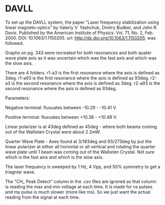 # DAVLL
To set up the DAVLL system, the paper "Laser frequency stabilization using linear magneto-optics" by Valeriy V. Yashchuk, Dmitry Budker, and John R. Davis. Published by the American Institute of Physics. Vol. 71, No. 2, Feb. 2000. DOI: 10.1063/1.1150205. url: http://dx.doi.org/10.1063/1.1150205. was followed. 

Graphs on pg. 343 were recreated for both resonances and both quater wave plate axis as it was uncertain which was the fast axis and which was the slow axis. 

There are 4 folders. r1-a3 is the first resonance where the axis is defined as 3deg. r1-a93 is the first resonance where the axis is defined as 93deg. r2-a3 is the second resonance where the axis is defined as 3deg. r2-a93 is the second resonance where the axis is defined as 93deg. 


Parameters: 

Negative terminal: fluxuates between -10.29 - -10.41 V. 

Positive terminal: fluxuates between +10.38 - +10.49 V. 

Linear polarizer is at 43deg defined as 45deg - where both beams coming out of the Wallisten Crystal were about 2.2mW. 

Quarter Wave Plate - Axes found at 3/183deg and 93/273deg by put the linear polarizer at either all horiontal or all vertical and rotating the quarter wave plate until 1 beam was coming out of the Wallisten Crystal. Not sure which is the fast axis and which is the slow axis.

The laser frequancy is sweeped by 1 Hz, 4 Vpp, and 50% symmetry to get a triagnlar wave.

The "CH_ Peak Detect" column in the .csv files are ignored as that column is reading the max and min voltage at each time. It is made for ns pulses and my pulse is much slower (more like ms). So we just want the actual reading from the signal at each time. 
